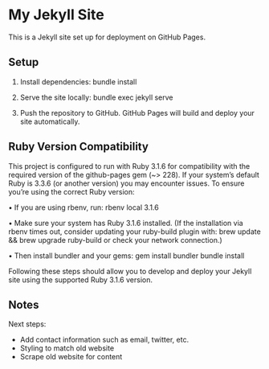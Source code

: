 # My Jekyll Site

This is a Jekyll site set up for deployment on GitHub Pages.

## Setup

1. Install dependencies:
   bundle install

2. Serve the site locally:
   bundle exec jekyll serve

3. Push the repository to GitHub. GitHub Pages will build and deploy your site automatically.

## Ruby Version Compatibility

This project is configured to run with Ruby 3.1.6 for compatibility with the required version of the github-pages gem (~> 228). If your system’s default Ruby is 3.3.6 (or another version) you may encounter issues. To ensure you’re using the correct Ruby version:

• If you are using rbenv, run:
  rbenv local 3.1.6

• Make sure your system has Ruby 3.1.6 installed. (If the installation via rbenv times out, consider updating your ruby-build plugin with:
  brew update && brew upgrade ruby-build
or check your network connection.)

• Then install bundler and your gems:
  gem install bundler
  bundle install

Following these steps should allow you to develop and deploy your Jekyll site using the supported Ruby 3.1.6 version.

## Notes

Next steps:

* Add contact information such as email, twitter, etc.
* Styling to match old website
* Scrape old website for content
